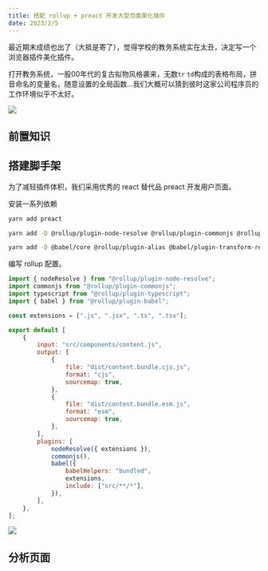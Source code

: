```yaml
---
title: 搭配 rollup + preact 开发大型页面美化插件
date: 2023/2/5
---
```


最近期末成绩也出了（大抵是寄了），觉得学校的教务系统实在太丑，决定写一个浏览器插件美化插件。

打开教务系统，一股00年代的复古拟物风格袭来，无数`tr` `td`构成的表格布局，拼音命名的变量名，随意设置的全局函数...我们大概可以猜到彼时这家公司程序员的工作环境似乎不太好。


![](https://cdn.jsdelivr.net/gh/filess/img3@main/2023/01/19/1674135191542-5a8b7b7f-036d-42a5-9cb0-3edb05d9f880.png)


## 前置知识

## 搭建脚手架

为了减轻插件体积，我们采用优秀的 react 替代品 preact 开发用户页面。

安装一系列依赖
```bash
yarn add preact

yarn add -D @rollup/plugin-node-resolve @rollup/plugin-commonjs @rollup/plugin-typescript @rollup/plugin-babel

yarn add -D @babel/core @rollup/plugin-alias @babel/plugin-transform-react-jsx
```

编写 rollup 配置。
```js
import { nodeResolve } from "@rollup/plugin-node-resolve";
import commonjs from "@rollup/plugin-commonjs";
import typescript from "@rollup/plugin-typescript";
import { babel } from "@rollup/plugin-babel";

const extensions = [".js", ".jsx", ".ts", ".tsx"];

export default [
	{
		input: "src/components/content.js",
		output: [
			{
				file: "dist/content.bundle.cjs.js",
				format: "cjs",
				sourcemap: true,
			},
			{
				file: "dist/content.bundle.esm.js",
				format: "esm",
				sourcemap: true,
			},
		],
		plugins: [
			nodeResolve({ extensions }),
			commonjs(),
			babel({
				babelHelpers: "bundled",
				extensions,
				include: ["src/**/*"],
			}),
		],
	},
];
```

![](https://cdn.jsdelivr.net/gh/filess/img3@main/2023/01/18/1674014555394-c7bdfd44-7991-462f-8f57-ed2cfa157369.png)

## 分析页面
